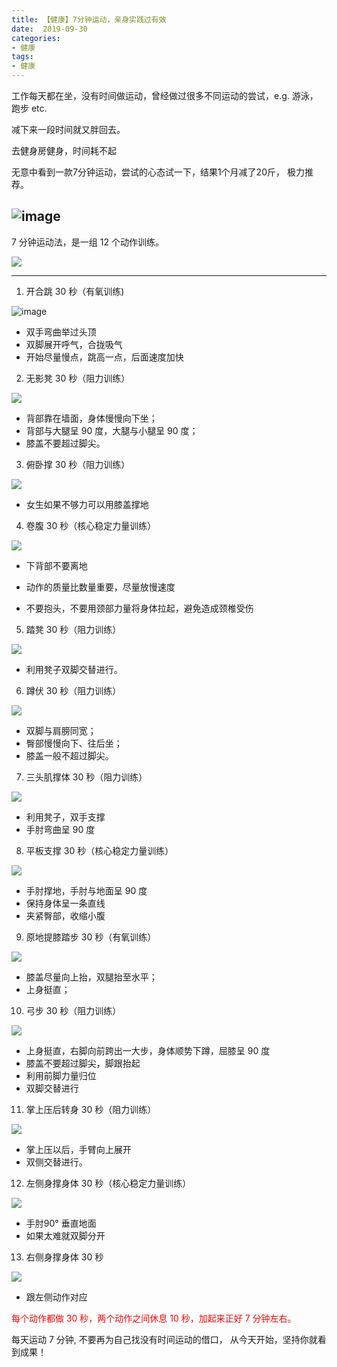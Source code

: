 ```yaml
---
title: 【健康】7分钟运动，亲身实践过有效
date:  2019-09-30
categories: 
- 健康 
tags: 
- 健康 
---
```


工作每天都在坐，没有时间做运动，曾经做过很多不同运动的尝试，e.g. 游泳， 跑步 etc.

减下来一段时间就又胖回去。

去健身房健身，时间耗不起

无意中看到一款7分钟运动，尝试的心态试一下，结果1个月减了20斤， 极力推荐。

![image](./.7minssports_images/e970532558.gif)
---

7 分钟运动法，是一组 12 个动作训练。

![](./.7minssports_images/29d074d6.png)

---

1. 开合跳 30 秒（有氧训练)

![image](./.7minssports_images/action1.png)

- 双手弯曲举过头顶
- 双脚展开呼气，合拢吸气
- 开始尽量慢点，跳高一点，后面速度加快

2. 无影凳 30 秒（阻力训练）

![](./.7minssports_images/action2.png)

- 背部靠在墙面，身体慢慢向下坐；
- 背部与大腿呈 90 度，大腿与小腿呈 90 度；
- 膝盖不要超过脚尖。

3. 俯卧撑 30 秒（阻力训练）

![](./.7minssports_images/action3.png)

- 女生如果不够力可以用膝盖撑地

4. 卷腹 30 秒（核心稳定力量训练）

 ![](./.7minssports_images/action4.png)

- 下背部不要离地

- 动作的质量比数量重要，尽量放慢速度

- 不要抱头，不要用颈部力量将身体拉起，避免造成颈椎受伤

5. 踏凳 30 秒（阻力训练）

![](./.7minssports_images/action5.png)

- 利用凳子双脚交替进行。

6. 蹲伏 30 秒（阻力训练）

![](./.7minssports_images/action6.png)

- 双脚与肩膀同宽；
- 臀部慢慢向下、往后坐；
- 膝盖一般不超过脚尖。

7. 三头肌撑体 30 秒（阻力训练）

![](./.7minssports_images/action7.png)

- 利用凳子，双手支撑
- 手肘弯曲呈 90 度

8. 平板支撑 30 秒（核心稳定力量训练）

![](./.7minssports_images/action8.png)
       
- 手肘撑地，手肘与地面呈 90 度
- 保持身体呈一条直线
- 夹紧臀部，收缩小腹

9. 原地提膝踏步 30 秒（有氧训练）

![](./.7minssports_images/action9.png)

- 膝盖尽量向上抬，双腿抬至水平；
- 上身挺直；

10. 弓步 30 秒（阻力训练）

![](./.7minssports_images/action10.png)

- 上身挺直，右脚向前跨出一大步，身体顺势下蹲，屈膝呈 90 度
- 膝盖不要超过脚尖，脚跟抬起
- 利用前脚力量归位
- 双脚交替进行
        

11. 掌上压后转身 30 秒（阻力训练）

![](./.7minssports_images/action11.png)

- 掌上压以后，手臂向上展开
- 双侧交替进行。


12. 左侧身撑身体 30 秒（核心稳定力量训练）

![](./.7minssports_images/action12.png)

- 手肘90° 垂直地面
- 如果太难就双脚分开

13. 右侧身撑身体 30 秒

![](./.7minssports_images/action13.png)

- 跟左侧动作对应
        
<font color="red"> 每个动作都做 30 秒，两个动作之间休息 10 秒，加起来正好 7 分钟左右。</font>

每天运动 7 分钟, 不要再为自己找没有时间运动的借口， 从今天开始，坚持你就看到成果！


